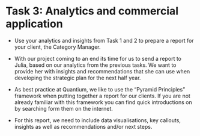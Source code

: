 # Task 3: Analytics and commercial application
- Use your analytics and insights from Task 1 and 2 to prepare a report for your client, the Category Manager.

- With our project coming to an end its time for us to send a report to Julia, based on our analytics from the previous tasks. We want to provide her with insights and recommendations that she can use when developing the strategic plan for the next half year.

- As best practice at Quantium, we like to use the “Pyramid Principles” framework when putting together a report for our clients. If you are not already familiar with this framework you can find quick introductions on by searching form them on the internet.

- For this report, we need to include data visualisations, key callouts, insights as well as recommendations and/or next steps.

